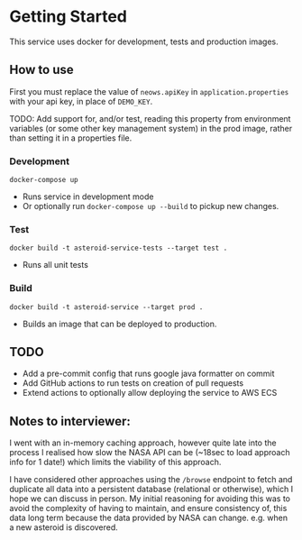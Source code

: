 # Getting Started

This service uses docker for development, tests and production images.

## How to use

First you must replace the value of `neows.apiKey` in `application.properties` with your api key, in place of `DEMO_KEY`.

TODO: Add support for, and/or test, reading this property from environment variables (or some other key management system) in the prod image, rather than setting it in a properties file.

### Development
`docker-compose up` 
- Runs service in development mode
- Or optionally run `docker-compose up --build` to pickup new changes.

### Test
`docker build -t asteroid-service-tests --target test .` 
- Runs all unit tests

### Build
`docker build -t asteroid-service --target prod .`
 - Builds an image that can be deployed to production.

## TODO

- Add a pre-commit config that runs google java formatter on commit
- Add GitHub actions to run tests on creation of pull requests
- Extend actions to optionally allow deploying the service to AWS ECS

## Notes to interviewer:

I went with an in-memory caching approach, however quite late into the process I realised how slow the NASA API can be
(~18sec to load approach info for 1 date!) which limits the viability of this approach.

I have considered other approaches using the `/browse` endpoint to fetch and duplicate all data into a persistent 
database (relational or otherwise), which I hope we can discuss in person. My initial reasoning for avoiding this was to
avoid the complexity of having to maintain, and ensure consistency of, this data long term because the data provided by 
NASA can change. e.g. when a new asteroid is discovered.